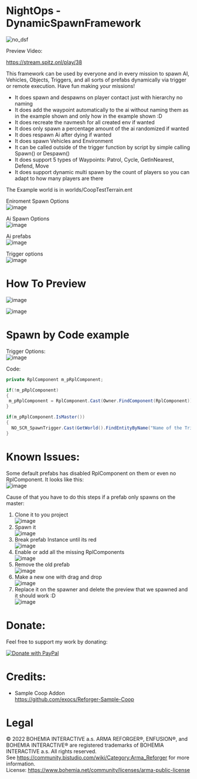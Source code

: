NightOps - DynamicSpawnFramework
=======
![no_dsf](https://user-images.githubusercontent.com/69326203/172024097-b7be9bd0-f399-4eb4-a465-b5e73e4d6b57.png)

Preview Video:

https://stream.spitz.onl/play/38

This framework can be used by everyone and in every mission to spawn AI, Vehicles, Objects, Triggers, and all sorts of prefabs dynamically via trigger or remote execution. Have fun making your missions!

 - It does spawn and despawns on player contact just with hierarchy no naming
 - It does add the waypoint automatically to the ai without naming them as in the example shown and only how in the example shown :D
 - It does recreate the navmesh for all created env if wanted
 - It does only spawn a percentage amount of the ai randomized if wanted
 - It does respawn Ai after dying if wanted
 - It does spawn Vehicles and Environment
 - It can be called outside of the trigger function by script by simple calling Spawn() or Despawn()
 - It does support 5 types of Waypoints: Patrol, Cycle, GetInNearest, Defend, Move
 - It does support dynamic multi spawn by the count of players so you can adapt to how many players are there

The Example world is in worlds/CoopTestTerrain.ent

Eniroment Spawn Options  
![image](./Art/172024630-552f385d-93fb-47ff-8a88-0b69dbe799a3.png?raw=true)

Ai Spawn Options  
![image](./Art/172024757-31f2a636-f181-46c3-8432-7a01d6dbd980.png?raw=true)

Ai prefabs  
![image](./Art/172024648-5f37f46e-647d-4326-a623-63e10e5be250.png?raw=true)

Trigger options  
![image](./Art/172024696-587c4b99-aa31-4c3d-9f19-e6493bd4473e.png?raw=true)




How To Preview
===

![image](./Art/FirstStepPreview.png?raw=true)

![image](./Art/SecondStepPreview.png?raw=true)

Spawn by Code example
===

Trigger Options:  
![image](./Art/172024798-924e851e-cb79-47dc-a8ff-78aa4244efbb.png?raw=true)

Code:  
```C#
private RplComponent m_pRplComponent;

if(!m_pRplComponent)
{
 m_pRplComponent = RplComponent.Cast(Owner.FindComponent(RplComponent));
}

if(m_pRplComponent.IsMaster())
{
  NO_SCR_SpawnTrigger.Cast(GetWorld().FindEntityByName("Name of the Trigger")).Spawn();
}
```


Known Issues:
=====
Some default prefabs has disabled RplComponent on them or even no RplComponent. It looks like this:  
![image](./Art/RplDisabled.png?raw=true)

Cause of that you have to do this steps if a prefab only spawns on the master:  
1. Clone it to you project  
![image](./Art/RplFirst.png?raw=true)  
2. Spawn it  
![image](./Art/RplSecond.png?raw=true)  
3. Break prefab Instance until its red  
![image](./Art/BreakPrefab.png?raw=true)  
4. Enable or add all the missing RplComponents  
![image](./Art/RplThird.png?raw=true)  
5. Remove the old prefab  
![image](./Art/RplDel.png?raw=true)  
5. Make a new one with drag and drop  
![image](./Art/DragAndDrop.png?raw=true)  
6. Replace it on the spawner and delete the preview that we spawned and it should work :D  
![image](./Art/Replace.png?raw=true)  


Donate:
=======
Feel free to support my work by donating:  

<a href="https://www.paypal.com/donate?hosted_button_id=JYNFKYARZ7DT4">
<img src="https://www.paypalobjects.com/en_US/CH/i/btn/btn_donateCC_LG.gif" alt="Donate with PayPal" />
</a>   


Credits:
=======
* Sample Coop Addon  
https://github.com/exocs/Reforger-Sample-Coop



Legal
=======
© 2022 BOHEMIA INTERACTIVE a.s. ARMA REFORGER®, ENFUSION®, and BOHEMIA INTERACTIVE® are registered trademarks of BOHEMIA INTERACTIVE a.s. All rights reserved.  
See https://community.bistudio.com/wiki/Category:Arma_Reforger for more information.  
License: https://www.bohemia.net/community/licenses/arma-public-license
